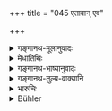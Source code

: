 +++
title = "045 एतावान् एव"

+++

<details><summary>गङ्गानथ-मूलानुवादः</summary>

The man is a man only in so far as he consists of himself, his wife and his progeny. thus it is that the Brāhmaṇas have declared that ‘the husband is declared to be the same as the wife.’—(45)
</details>

<details><summary>मेधातिथिः</summary>

युक्तं च यस्य भार्या तस्यापत्यं यस्माद् भार्याया भर्तुश् चैकत्वम् एव, प्रजाप्य् आत्मभूतैव । कथं वान्यस्यात्मा सो ऽन्यस्य भवेत् । एवं तावद् दृष्टम् एतल्लोके । शस्त्रज्ञा अप्य् एवम् एव **विप्राः प्राहुर्** इति ॥ ९.४५ ॥
</details>

<details><summary>गङ्गानथ-भाष्यानुवादः</summary>

It is only right that the child belongs to the man whose wife the mother is; because the husband and wife are one; and the child also is the man himself; how then can the *self* of one man belong to another?

Such is the usage of the world, and the learned Brāhmaṇas also have made the same assertion.—(45)
</details>

<details><summary>गङ्गानथ-तुल्य-वाक्यानि</summary>

*Āpastamba* (2.14.16).—‘There is no division between husband and
wife;—for from the time of marriage, they are united in religious
ceremonies;—likewise also as regards the rewards for acts by which
spiritual merit is acquired;—and with respect to the acquisition of
property.’
</details>

<details><summary>भारुचिः</summary>

यतश् चैतद् एवम् ।
</details>

<details><summary>Bühler</summary>

045	He only is a perfect man who consists (of three persons united), his wife, himself, and his offspring; thus (says the Veda), and (learned) Brahmanas propound this (maxim) likewise, 'The husband is declared to be one with the wife.'
</details>
